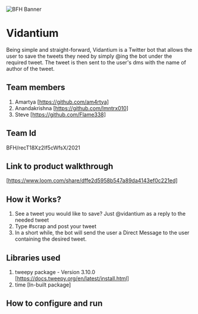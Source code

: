 ![BFH Banner](https://trello-attachments.s3.amazonaws.com/542e9c6316504d5797afbfb9/542e9c6316504d5797afbfc1/39dee8d993841943b5723510ce663233/Frame_19.png)
# Vidantium
Being simple and straight-forward, Vidantium is a Twitter bot that allows the user to save the tweets they need by simply @ing the bot under the required tweet. The tweet is then sent to the user's dms with the name of author of the tweet.
## Team members
1. Amartya [https://github.com/am4rtya]
2. Anandakrishna [https://github.com/lmntrx010]
3. Steve [https://github.com/Flame338]
## Team Id
BFH/recT18Xz2If5cWfsX/2021
## Link to product walkthrough
[https://www.loom.com/share/dffe2d5958b547a89da4143ef0c221ed]
## How it Works?
1. See a tweet you would like to save? Just @vidantium as a reply to the needed tweet
2. Type #scrap and post your tweet
3. In a short while, the bot will send the user a Direct Message to the user containing the desired tweet.
## Libraries used
1. tweepy package - Version 3.10.0 [https://docs.tweepy.org/en/latest/install.html]
2. time [In-built package]
## How to configure and run

